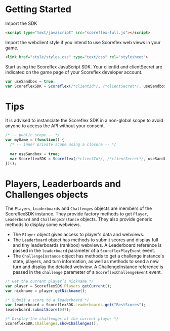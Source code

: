 Getting Started
===============

Import the SDK

```html
<script type="text/javascript" src="scoreflex-full.js"></script>
```

Import the webclient style if you intend to use Scoreflex web views in your game.

```html
<link href="style/styles.css" type="text/css" rel="stylesheet">
```

Start using the Scoreflex JavaScript SDK. Your clientId and clientSecret are
indicated on the game page of your Scoreflex developer account.

```javascript
var useSandbox = true;
var ScoreflexSDK = Scoreflex(/*clientId*/, /*clientSecret*/, useSandbox);
```

Tips
====

It is advised to instanciate the Scoreflex SDK in a non-global scope to avoid
anyone to access the API without your consent.

```javascript
/* -- public scope -- */
var myGame = (function() {
  /* -- inner private scope using a closure -- */
  
  var useSandbox = true;
  var ScoreflexSDK = Scoreflex(/*clientId*/, /*clientSecret*/, useSandbox);
})();
```


Players, Leaderboards and Challenges objects
============================================

The `Players`, `Leaderboards` and `Challenges` objects are members of the ScoreflexSDK instance. They provide factory methods to get `Player`, `Leaderboard` and `ChallengeInstance` objects. They also provide generic methods to display some webviews.

* The `Player` object gives access to player's data and webviews.
* The `Leaderboard` object has methods to submit scores and display full and tiny leaderboards (rankbox) webviews. A Leaderboard reference is passed in the `leaderboard` parameter of a `ScoreflexPlayEvent` event.
* The `ChallengeInstance` object has methods to get a challenge instance's state, players, and turn information, as well as methods to send a new turn and display the detailed webview. A ChallengeInstance reference is passed in the `challenge` parameter of a `ScoreflexChallengeEvent` event.

```javascript
/* Get the current player’s nickname */
var player = ScoreflexSDK.Players.getCurrent();
var nickname = player.getNickname();

/* Submit a score to a leaderboard */
var leaderboard = ScoreflexSDK.Leaderboards.get("BestScores");
leaderboard.submitScore(547);

/* Display the challenges of the current player */
ScoreflexSDK.Challenges.showChallenges();
```
